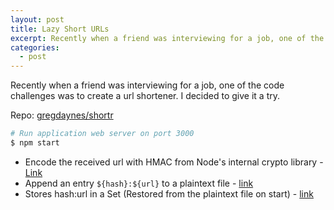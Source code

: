 ```yaml
---
layout: post
title: Lazy Short URLs
excerpt: Recently when a friend was interviewing for a job, one of the code challenges was to create a url shortener. I decided to give it a try.
categories:
  - post
---
```


Recently when a friend was interviewing for a job, one of the code challenges was to create a url shortener. I decided to give it a try.

Repo: [gregdaynes/shortr](https://github.com/gregdaynes/shortr)

```sh
# Run application web server on port 3000
$ npm start
```

- Encode the received url with HMAC from Node's internal crypto library - [Link](https://github.com/gregdaynes/shortr/blob/492cb8fe770fef12ac8ca8f1c291413f3f0c82df/index.mjs#L36-L41)
- Append an entry `${hash}:${url}` to a plaintext file - [link](https://github.com/gregdaynes/shortr/blob/492cb8fe770fef12ac8ca8f1c291413f3f0c82df/index.mjs#L47-L48)
- Stores hash:url in a Set (Restored from the plaintext file on start) - [link](https://github.com/gregdaynes/shortr/blob/492cb8fe770fef12ac8ca8f1c291413f3f0c82df/index.mjs#L7-L20)
